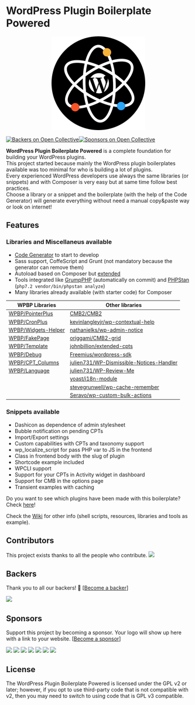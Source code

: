 # WordPress Plugin Boilerplate Powered
<p align="center">
<img src="https://raw.githubusercontent.com/WPBP/boilerplate-assets/master/icon-256x256.png" alt="Logo" title="Logo">
</p>

[![Backers on Open Collective](https://opencollective.com/WordPress-Plugin-Boilerplate-Powered/backers/badge.svg)](#backers)[![Sponsors on Open Collective](https://opencollective.com/WordPress-Plugin-Boilerplate-Powered/sponsors/badge.svg)](#sponsors)

**WordPress Plugin Boilerplate Powered** is a complete foundation for building your WordPress plugins.  
This project started because mainly the WordPress plugin boilerplates available was too minimal for who is building a lot of plugins.  
Every experienced WordPress developers use always the same libraries (or snippets) and with Composer is very easy but at same time follow best practices.  
Choose a library or a snippet and the boilerplate (with the help of the Code Generator) will generate everything without need a manual copy&paste way or look on internet!

## Features

### Libraries and Miscellaneus available

* [Code Generator](https://github.com/WPBP/generator) to start to develop
* Sass support, CoffeScript and Grunt (not mandatory because the generator can remove them)
* Autoload based on Composer but [extended](https://github.com/WPBP/WordPress-Plugin-Boilerplate-Powered/blob/master/plugin-name/engine/class-initialize.php)
* Tools integrated like [GrumpPHP](https://github.com/phpro/grumphp) (automatically on commit) and [PHPStan](https://github.com/phpstan/phpstan/) (`php7.2 vendor/bin/phpstan analyze`)
* Many libraries already available (with starter code) for Composer

| WPBP Libraries  | Other libraries |
| --- | --- |
| [WPBP/PointerPlus](https://github.com/WPBP/PointerPlus) | [CMB2/CMB2](https://github.com/CMB2/CMB2)  |
| [WPBP/CronPlus](https://github.com/WPBP/CronPlus) | [kevinlangleyjr/wp-contextual-help](https://github.com/kevinlangleyjr/wp-contextual-help)  |
| [WPBP/Widgets-Helper](https://github.com/WPBP/Widgets-Helper)  | [nathanielks/wp-admin-notice](https://github.com/nathanielks/wordpress-admin-notice)  |
| [WPBP/FakePage](https://github.com/WPBP/FakePage)  | [origgami/CMB2-grid](https://github.com/origgami/cmb2-grid)  |
| [WPBP/Template](https://github.com/WPBP/Template)  | [johnbillion/extended-cpts](https://github.com/johnbillion/extended-cpts/)  |
| [WPBP/Debug](https://github.com/WPBP/Debug)  | [Freemius/wordpress-sdk](https://github.com/Freemius/wordpress-sdk)  |
| [WPBP/CPT_Columns](https://github.com/WPBP/CPT_Columns)  | [julien731/WP-Dismissible-Notices-Handler](https://github.com/julien731/wp-dismissible-notices-handler)  |
| [WPBP/Language](https://github.com/WPBP/Language)  | [julien731/WP-Review-Me](https://github.com/julien731/WP-Review-Me)  |
|   | [yoast/i18n-module](https://github.com/yoast/i18n-module)  |
|   | [stevegrunwell/wp-cache-remember](https://github.com/stevegrunwell/wp-cache-remember)  |
|   | [Seravo/wp-custom-bulk-actions](https://github.com/Seravo/wp-custom-bulk-actions)  |


### Snippets available

* Dashicon as dependence of admin stylesheet
* Bubble notification on pending CPTs
* Import/Export settings
* Custom capabilities with CPTs and taxonomy support
* wp_localize_script for pass PHP var to JS in the frontend
* Class in frontend body with the slug of plugin
* Shortcode example included
* WPCLI support
* Support for your CPTs in Activity widget in dashboard
* Support for CMB in the options page
* Transient examples with caching

Do you want to see which plugins have been made with this boilerplate? Check [here](https://github.com/WPBP/WordPress-Plugin-Boilerplate-Powered/wiki/Plugin-made-with-this-Boilerplate)!  

Check the [Wiki](https://github.com/WPBP/WordPress-Plugin-Boilerplate-Powered/wiki/) for other info (shell scripts, resources, libraries and tools as example).

## Contributors

This project exists thanks to all the people who contribute.
<a href="https://github.com/WPBP/WordPress-Plugin-Boilerplate-Powered/graphs/contributors"><img src="https://opencollective.com/WordPress-Plugin-Boilerplate-Powered/contributors.svg?width=890" /></a>

## Backers

Thank you to all our backers! 🙏 [[Become a backer](https://opencollective.com/WordPress-Plugin-Boilerplate-Powered#backer)]

<a href="https://opencollective.com/WordPress-Plugin-Boilerplate-Powered#backers" target="_blank"><img src="https://opencollective.com/WordPress-Plugin-Boilerplate-Powered/backers.svg?width=890"></a>

## Sponsors

Support this project by becoming a sponsor. Your logo will show up here with a link to your website. [[Become a sponsor](https://opencollective.com/WordPress-Plugin-Boilerplate-Powered#sponsor)]

<a href="https://opencollective.com/WordPress-Plugin-Boilerplate-Powered/sponsor/0/website" target="_blank"><img src="https://opencollective.com/WordPress-Plugin-Boilerplate-Powered/sponsor/0/avatar.svg"></a>
<a href="https://opencollective.com/WordPress-Plugin-Boilerplate-Powered/sponsor/1/website" target="_blank"><img src="https://opencollective.com/WordPress-Plugin-Boilerplate-Powered/sponsor/1/avatar.svg"></a>
<a href="https://opencollective.com/WordPress-Plugin-Boilerplate-Powered/sponsor/2/website" target="_blank"><img src="https://opencollective.com/WordPress-Plugin-Boilerplate-Powered/sponsor/2/avatar.svg"></a>
<a href="https://opencollective.com/WordPress-Plugin-Boilerplate-Powered/sponsor/3/website" target="_blank"><img src="https://opencollective.com/WordPress-Plugin-Boilerplate-Powered/sponsor/3/avatar.svg"></a>
<a href="https://opencollective.com/WordPress-Plugin-Boilerplate-Powered/sponsor/4/website" target="_blank"><img src="https://opencollective.com/WordPress-Plugin-Boilerplate-Powered/sponsor/4/avatar.svg"></a>
<a href="https://opencollective.com/WordPress-Plugin-Boilerplate-Powered/sponsor/5/website" target="_blank"><img src="https://opencollective.com/WordPress-Plugin-Boilerplate-Powered/sponsor/5/avatar.svg"></a>
<a href="https://opencollective.com/WordPress-Plugin-Boilerplate-Powered/sponsor/6/website" target="_blank"><img src="https://opencollective.com/WordPress-Plugin-Boilerplate-Powered/sponsor/6/avatar.svg"></a>


## License

The WordPress Plugin Boilerplate Powered is licensed under the GPL v2 or later; however, if you opt to use third-party code that is not compatible with v2, then you may need to switch to using code that is GPL v3 compatible.

